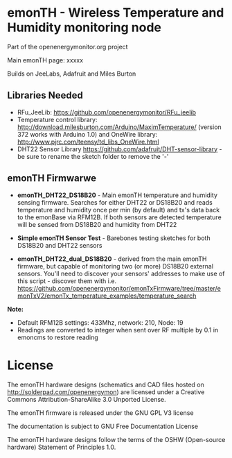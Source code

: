 # emonTH - Wireless Temperature and Humidity monitoring node 

Part of the openenergymonitor.org project

Main emonTH page: 
xxxxx

Builds on JeeLabs, Adafruit and Miles Burton 

## Libraries Needed
* RFu_JeeLib: https://github.com/openenergymonitor/RFu_jeelib
* Temperature control library: http://download.milesburton.com/Arduino/MaximTemperature/ (version 372 works with Arduino 1.0) and OneWire library: http://www.pjrc.com/teensy/td_libs_OneWire.html
* DHT22 Sensor Library  https://github.com/adafruit/DHT-sensor-library - be sure to rename the sketch folder to remove the '-'


## emonTH Firmwarwe
* **emonTH_DHT22_DS18B20** - Main emonTH temperature and humidity sensing firmware. Searches for either DHT22 or DS18B20 and reads temperature and humidity once per min (by default) and tx's data back to the emonBase via RFM12B. If both sensors are detected temperature will be sensed from DS18B20 and humidity from DHT22 

* **Simple emonTH Sensor Test** - Barebones testing sketches for both DS18B20 and DHT22 sensors

* **emonTH_DHT22_dual_DS18B20** - derived from the main emonTH firmware, but capable of monitoring two (or more) DS18B20 external sensors. You'll need to discover your sensors' addresses to make use of this script - discover them with i.e. https://github.com/openenergymonitor/emonTxFirmware/tree/master/emonTxV2/emonTx_temperature_examples/temperature_search

**Note:**
* Default RFM12B settings: 433Mhz, network: 210, Node: 19 
* Readings are converted to integer when sent over RF multiple by 0.1 in emoncms to restore reading

# License
The emonTH hardware designs (schematics and CAD files hosted on http://solderpad.com/openenergymon) are licensed under a Creative Commons Attribution-ShareAlike 3.0 Unported License.

The emonTH firmware is released under the GNU GPL V3 license

The documentation is subject to GNU Free Documentation License 

The emonTH hardware designs follow the terms of the OSHW (Open-source hardware) Statement of Principles 1.0.






 
